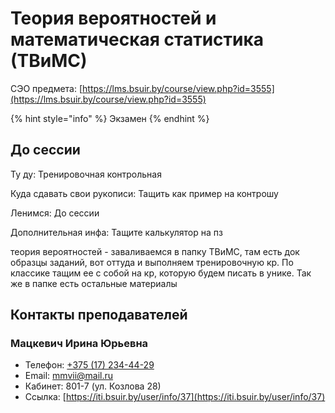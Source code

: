 # Теория вероятностей и математическая статистика (ТВиМС)

СЭО предмета: [https://lms.bsuir.by/course/view.php?id=3555](https://lms.bsuir.by/course/view.php?id=3555)

{% hint style="info" %}
Экзамен
{% endhint %}

## До сессии

Ту ду: Тренировочная контрольная

Куда сдавать свои рукописи: Тащить как пример на контрошу

Ленимся: До сессии

Дополнительная инфа: Тащите калькулятор на пз

теория вероятностей - заваливаемся в папку ТВиМС, там есть док образцы заданий, вот оттуда и выполняем тренировочную кр. По классике тащим ее с собой на кр, которую будем писать в унике. Так же в папке есть остальные материалы

## Контакты преподавателей

### Мацкевич Ирина Юрьевна

* Телефон: [+375 (17) 234-44-29](tel:+375172344429)
* Email: [mmvii@mail.ru](mailto:mmvii@mail.ru)
* Кабинет: 801-7 (ул. Козлова 28)
* Ссылка: [https://iti.bsuir.by/user/info/37](https://iti.bsuir.by/user/info/37)
